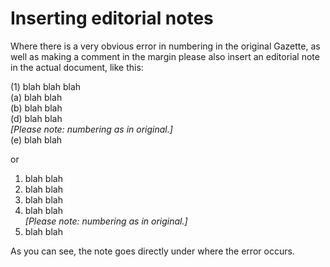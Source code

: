 # Inserting editorial notes

Where there is a very obvious error in numbering in the original Gazette, as well as making a comment in the margin please also insert an editorial note in the actual document, like this:

\(1\) blah blah blah  
     \(a\) blah blah  
     \(b\) blah blah  
     \(d\) blah blah  
     _\[Please note: numbering as in original.\]_  
     \(e\) blah blah

or

1. blah blah  
2. blah blah  
3. blah blah  
3. blah blah  
_\[Please note: numbering as in original.\]_  
4. blah blah

As you can see,  the note goes directly under where the error occurs.



